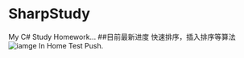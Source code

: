 # SharpStudy
My C# Study Homework...
##目前最新进度
快速排序，插入排序等算法
![iamge](http://git.oschina.net/ldds/SharpStudy/blob/master/SS.jpg)
In Home Test Push.